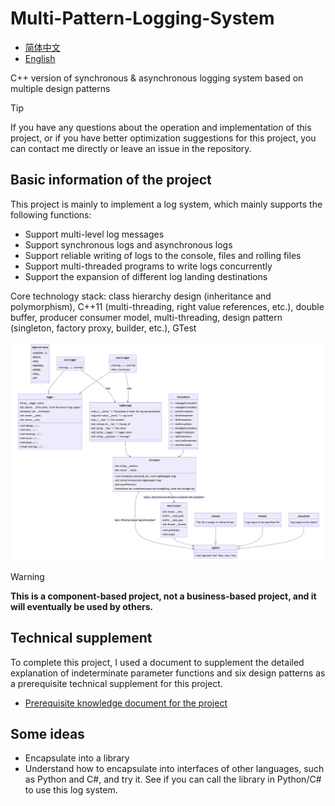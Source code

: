 # Multi-Pattern-Logging-System

- [简体中文](./README-cn.md)
- [English](./README.md)

C++ version of synchronous &amp; asynchronous logging system based on multiple design patterns

> [!TIP]
> If you have any questions about the operation and implementation of this project, or if you have better optimization suggestions for this project, you can contact me directly or leave an issue in the repository.

## Basic information of the project

This project is mainly to implement a log system, which mainly supports the following functions:

- Support multi-level log messages
- Support synchronous logs and asynchronous logs
- Support reliable writing of logs to the console, files and rolling files
- Support multi-threaded programs to write logs concurrently
- Support the expansion of different log landing destinations

Core technology stack: class hierarchy design (inheritance and polymorphism), C++11 (multi-threading, right value references, etc.), double buffer, producer consumer model, multi-threading, design pattern (singleton, factory proxy, builder, etc.), GTest

![](./assets/1.png)

> [!WARNING]
> **This is a component-based project, not a business-based project, and it will eventually be used by others.**

## Technical supplement

To complete this project, I used a document to supplement the detailed explanation of indeterminate parameter functions and six design patterns as a prerequisite technical supplement for this project.

- [Prerequisite knowledge document for the project](./docs/supplement.md)

## Some ideas

- Encapsulate into a library
- Understand how to encapsulate into interfaces of other languages, such as Python and C#, and try it. See if you can call the library in Python/C# to use this log system.